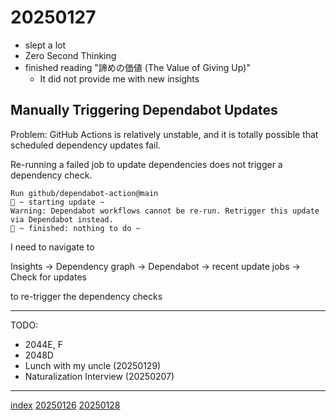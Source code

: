 <head><meta name="viewport" content="width=device-width, initial-scale=1.0, user-scalable=yes" /><meta charset="UTF-8"></head>

# 20250127

- slept a lot
- Zero Second Thinking
- finished reading "諦めの価値 (The Value of Giving Up)"
	- It did not provide me with new insights

## Manually Triggering Dependabot Updates

Problem: GitHub Actions is relatively unstable, and it is totally possible that scheduled dependency updates fail.

Re-running a failed job to update dependencies does not trigger a dependency check.

```
Run github/dependabot-action@main
🤖 ~ starting update ~
Warning: Dependabot workflows cannot be re-run. Retrigger this update via Dependabot instead.
🤖 ~ finished: nothing to do ~
```

I need to navigate to

Insights -> Dependency graph -> Dependabot -> recent update jobs -> Check for updates

to re-trigger the dependency checks

---

TODO:

- 2044E, F
- 2048D
- Lunch with my uncle (20250129)
- Naturalization Interview (20250207)

---

[index](../../index.html)
[20250126](20250126.html)
[20250128](20250128.html)
